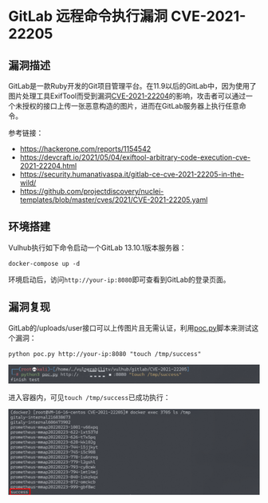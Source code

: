 # GitLab 远程命令执行漏洞 CVE-2021-22205

## 漏洞描述

GitLab是一款Ruby开发的Git项目管理平台。在11.9以后的GitLab中，因为使用了图片处理工具ExifTool而受到漏洞[CVE-2021-22204](https://devcraft.io/2021/05/04/exiftool-arbitrary-code-execution-cve-2021-22204.html)的影响，攻击者可以通过一个未授权的接口上传一张恶意构造的图片，进而在GitLab服务器上执行任意命令。

参考链接：

- https://hackerone.com/reports/1154542
- https://devcraft.io/2021/05/04/exiftool-arbitrary-code-execution-cve-2021-22204.html
- https://security.humanativaspa.it/gitlab-ce-cve-2021-22205-in-the-wild/
- https://github.com/projectdiscovery/nuclei-templates/blob/master/cves/2021/CVE-2021-22205.yaml

## 环境搭建

Vulhub执行如下命令启动一个GitLab 13.10.1版本服务器：

```
docker-compose up -d
```

环境启动后，访问`http://your-ip:8080`即可查看到GitLab的登录页面。

## 漏洞复现

GitLab的/uploads/user接口可以上传图片且无需认证，利用[poc.py](https://github.com/vulhub/vulhub/blob/master/gitlab/CVE-2021-22205/poc.py)脚本来测试这个漏洞：

```
python poc.py http://your-ip:8080 "touch /tmp/success"
```

![image-20220223215034526](./images/202202232150565.png)

进入容器内，可见`touch /tmp/success`已成功执行：

![image-20220223214957770](./images/202202232149869.png)

